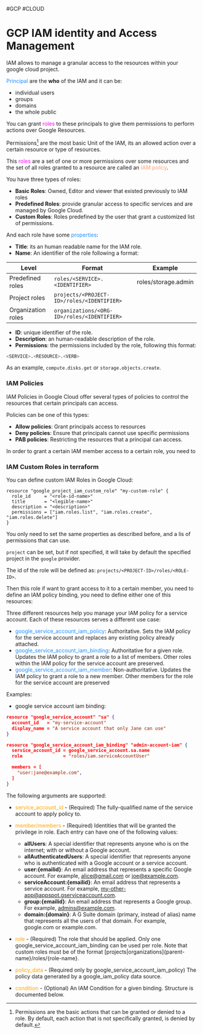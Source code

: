 #GCP  #CLOUD 
# GCP IAM identity and Access Management

IAM allows to manage a granular access to the resources within your google cloud project.

<span style="color:DodgerBlue;">Principal</span> are the **who** of the IAM and it can be: 

* individual users
* groups
* domains
* the whole public

You can grant <span style="color:magenta;">roles</span> to these principals to give them permissions to perform actions over Google Resources. 

Permissions[^1] are the most basic Unit of the IAM, its an allowed action over a certain resource or type of resources. 

This <span style="color:magenta;">roles</span> are a set of one or more permissions over some resources and the set of all roles granted to a resource are called an <span style="color:LightSalmon;">IAM policy</span>. 

You have three types of roles: 

* **Basic Roles**: Owned, Editor and viewer that existed previously to IAM roles
* **Predefined Roles**: provide granular access to specific services and are managed by Google Cloud. 
* **Custom Roles**: Roles predefined by the user that grant a customized list of permissions. 

And each role have some <span style="color:DodgerBlue;">properties</span>: 

* **Title**: its an human readable name for the IAM role. 
* **Name**: An identifier of the role following a format: 

| Level              | Format                                      | Example             |
| ------------------ | ------------------------------------------- | ------------------- |
| Predefined roles   | `roles/<SERVICE>.<IDENTIFIER>`              | roles/storage.admin |
| Project roles      | `projects/<PROJECT-ID>/roles/<IDENTIFIER>`  |                     |
| Organization roles | `organizations/<ORG-ID>/roles/<IDENTIFIER>` |                     |
* **ID**: unique identifier of the role. 
* **Description**: an human-readable description of the role. 
* **Permissions**: the permissions included by the role, following this format: 

```bash
<SERVICE>.<RESOURCE>.<VERB>
```

As an example, `compute.disks.get` or `storage.objects.create`. 

### IAM Policies

IAM Policies in Google Cloud offer several types of policies to control the resources that certain principals can access. 

Policies can be one of this types: 
* **Allow policies**: Grant principals access to resources
* **Deny policies**: Ensure that principals cannot use specific permissions
* **PAB policies**: Restricting the resources that a principal can access. 

In order to grant a certain IAM member access to a certain role, you need to 

### IAM Custom Roles in terraform

You can define custom IAM Roles in Google Cloud: 

```hcl
resource "google_project_iam_custom_role" "my-custom-role" {
  role_id     = "<role-id-name>"
  title       = "<legible-name>"
  description = "<description>"
  permissions = ["iam.roles.list", "iam.roles.create", "iam.roles.delete"]
}
```

You only need to set the same properties as described before, and a lis of permissions that can use.

`project` can be set, but if not specified, it will take by default the specified project in the `google` provider. 

The id of the role will be defined as: `projects/<PROJECT-ID>/roles/<ROLE-ID>`. 

Then this role if want to grant access to it to a certain member, you need to define an IAM policy binding, you need to define either one of this resources: 

Three different resources help you manage your IAM policy for a service account. Each of these resources serves a different use case:

- <span style="color:DodgerBlue;">google_service_account_iam_policy</span>: Authoritative. Sets the IAM policy for the service account and replaces any existing policy already attached.
- <span style="color:DodgerBlue;">google_service_account_iam_binding</span>: Authoritative for a given role. Updates the IAM policy to grant a role to a list of members. Other roles within the IAM policy for the service account are preserved.
- <span style="color:DodgerBlue;">google_service_account_iam_member</span>: Non-authoritative. Updates the IAM policy to grant a role to a new member. Other members for the role for the service account are preserved

Examples: 



* google service account iam binding: 

```json
resource "google_service_account" "sa" {
  account_id   = "my-service-account"
  display_name = "A service account that only Jane can use"
}

resource "google_service_account_iam_binding" "admin-account-iam" {
  service_account_id = google_service_account.sa.name
  role               = "roles/iam.serviceAccountUser"

  members = [
    "user:jane@example.com",
  ]
}
```

The following arguments are supported:

* <span style="color:orange;">service_account_id</span> - (Required) The fully-qualified name of the service account to apply policy to.
* <span style="color:orange;">member/members</span> - (Required) Identities that will be granted the privilege in role. Each entry can have one of the following values:
	* **allUsers**: A special identifier that represents anyone who is on the internet; with or without a Google account.
	* **allAuthenticatedUsers**: A special identifier that represents anyone who is authenticated with a Google account or a service account.
	* **user:{emailid}**: An email address that represents a specific Google account. For example, alice@gmail.com or joe@example.com.
	* **serviceAccount:{emailid}**: An email address that represents a service account. For example, my-other-app@appspot.gserviceaccount.com.
	* **group:{emailid}**: An email address that represents a Google group. For example, admins@example.com.
	* **domain:{domain}**: A G Suite domain (primary, instead of alias) name that represents all the users of that domain. For example, google.com or example.com.

* <span style="color:orange;">role</span> - (Required) The role that should be applied. Only one <span>google_service_account_iam_binding</span> can be used per role. Note that custom roles must be of the format <span>[projects|organizations]{parent-name}/roles/{role-name}</span>. 

* <span style="color:orange;">policy_data</span> - (Required only by google_service_account_iam_policy) The policy data generated by a google_iam_policy data source.

* <span style="color:orange;">condition</span> - (Optional) An IAM Condition for a given binding. Structure is documented below.
[^1]: Permissions are the basic actions that can be granted or denied to a role. By default, each action that is not specifically granted, is denied by default. 
